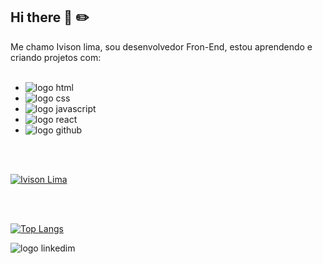 ## Hi there :orange_book: :pencil2:

Me chamo Ivison lima, sou desenvolvedor Fron-End, estou aprendendo e criando projetos com:
<br>
<br>

- <img src="https://img.shields.io/badge/HTML5-E34F26?style=for-the-badge&logo=html5&logoColor=white" alt="logo html"/>
- <img src="https://img.shields.io/badge/CSS3-1572B6?style=for-the-badge&logo=css3&logoColor=white" alt="logo css"/>
- <img src="https://img.shields.io/badge/JavaScript-F7DF1E?style=for-the-badge&logo=javascript&logoColor=black" alt="logo javascript"/>
- <img src="https://img.shields.io/badge/React-20232A?style=for-the-badge&logo=react&logoColor=61DAFB" alt="logo react"/>
- <img src="https://img.shields.io/badge/GitHub-100000?style=for-the-badge&logo=github&logoColor=white" alt="logo github"/>
<br>
<br>

[![Ivison Lima](https://github-readme-stats.vercel.app/api?username=ivisonalvesdev)](https://github.com/anuraghazra/github-readme-stats)

<br>
<br>

[![Top Langs](https://github-readme-stats.vercel.app/api/top-langs/?username=ivisonalvesdev)](https://github.com/anuraghazra/github-readme-stats)



<a><img src="https://img.shields.io/badge/LinkedIn-0077B5?style=for-the-badge&logo=linkedin&logoColor=white" alt="logo linkedim"/> </a>
